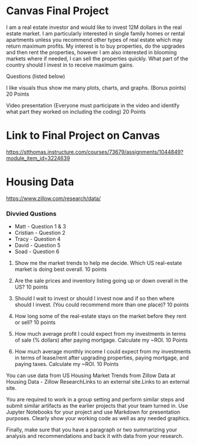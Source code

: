 # Canvas Final Project

I am a real estate investor and would like to invest 12M dollars in the real estate market. I am particularly interested in single family homes or rental apartments unless you recommend other types of real estate which may return maximum profits. My interest is to buy properties, do the upgrades and then rent the properties, however I am also interested in blooming markets where if needed, I can sell the properties quickly. What part of the country should I invest in to receive maximum gains.

Questions (listed below)

I like visuals thus show me many plots, charts, and graphs. (Bonus points) 20 Points

Video presentation (Everyone must participate in the video and identify what part they worked on including the coding) 20 Points

# Link to Final Project on Canvas
https://stthomas.instructure.com/courses/73679/assignments/1044849?module_item_id=3224639

# Housing Data
https://www.zillow.com/research/data/

### Divvied Qustions
- Matt - Question 1 & 3
- Cristian - Question 2
- Tracy - Question 4
- David - Question 5
- Soad - Question 6


1. Show me the market trends to help me decide. Which US real-estate market is doing best overall. 10 points
 
2. Are the sale prices and inventory listing going up or down overall in the US? 10 points
 
3. Should I wait to invest or should I invest now and if so then where should I invest. (You could recommend more than one place)? 10 points
 
4. How long some of the real-estate stays on the market before they rent or sell? 10 points
 
5. How much average profit I could expect from my investments in terms of sale (% dollars) after paying mortgage. Calculate my ~ROI. 10 Points
 
6. How much average monthly income I could expect from my investments in terms of lease/rent after upgrading properties, paying mortgage, and paying taxes. Calculate my ~ROI. 10 Points

You can use data from US Housing Market Trends from Zillow Data at Housing Data - Zillow ResearchLinks to an external site.Links to an external site.

You are required to work in a group setting and perform similar steps and submit similar artifacts as the earlier projects that your team turned in.  Use Jupyter Notebooks for your project and use Markdown for presentation purposes. Clearly show your working code as well as any needed graphics.

Finally, make sure that you have a paragraph or two summarizing your analysis and recommendations and back it with data from your research.
